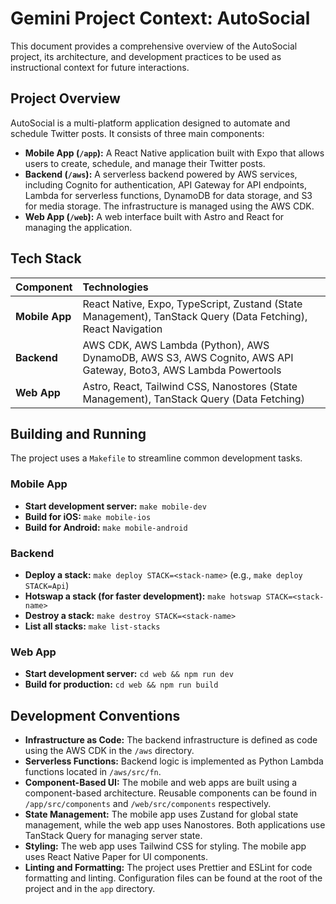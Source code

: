 # Gemini Project Context: AutoSocial

This document provides a comprehensive overview of the AutoSocial project, its architecture, and development practices to be used as instructional context for future interactions.

## Project Overview

AutoSocial is a multi-platform application designed to automate and schedule Twitter posts. It consists of three main components:

*   **Mobile App (`/app`):** A React Native application built with Expo that allows users to create, schedule, and manage their Twitter posts.
*   **Backend (`/aws`):** A serverless backend powered by AWS services, including Cognito for authentication, API Gateway for API endpoints, Lambda for serverless functions, DynamoDB for data storage, and S3 for media storage. The infrastructure is managed using the AWS CDK.
*   **Web App (`/web`):** A web interface built with Astro and React for managing the application.

## Tech Stack

| Component | Technologies |
| :--- | :--- |
| **Mobile App** | React Native, Expo, TypeScript, Zustand (State Management), TanStack Query (Data Fetching), React Navigation |
| **Backend** | AWS CDK, AWS Lambda (Python), AWS DynamoDB, AWS S3, AWS Cognito, AWS API Gateway, Boto3, AWS Lambda Powertools |
| **Web App** | Astro, React, Tailwind CSS, Nanostores (State Management), TanStack Query (Data Fetching) |

## Building and Running

The project uses a `Makefile` to streamline common development tasks.

### Mobile App

*   **Start development server:** `make mobile-dev`
*   **Build for iOS:** `make mobile-ios`
*   **Build for Android:** `make mobile-android`

### Backend

*   **Deploy a stack:** `make deploy STACK=<stack-name>` (e.g., `make deploy STACK=Api`)
*   **Hotswap a stack (for faster development):** `make hotswap STACK=<stack-name>`
*   **Destroy a stack:** `make destroy STACK=<stack-name>`
*   **List all stacks:** `make list-stacks`

### Web App

*   **Start development server:** `cd web && npm run dev`
*   **Build for production:** `cd web && npm run build`

## Development Conventions

*   **Infrastructure as Code:** The backend infrastructure is defined as code using the AWS CDK in the `/aws` directory.
*   **Serverless Functions:** Backend logic is implemented as Python Lambda functions located in `/aws/src/fn`.
*   **Component-Based UI:** The mobile and web apps are built using a component-based architecture. Reusable components can be found in `/app/src/components` and `/web/src/components` respectively.
*   **State Management:** The mobile app uses Zustand for global state management, while the web app uses Nanostores. Both applications use TanStack Query for managing server state.
*   **Styling:** The web app uses Tailwind CSS for styling. The mobile app uses React Native Paper for UI components.
*   **Linting and Formatting:** The project uses Prettier and ESLint for code formatting and linting. Configuration files can be found at the root of the project and in the `app` directory.
